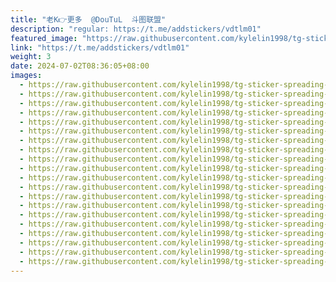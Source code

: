 ```yaml
---
title: "老K👉更多  @DouTuL  斗图联盟"
description: "regular: https://t.me/addstickers/vdtlm01"
featured_image: "https://raw.githubusercontent.com/kylelin1998/tg-sticker-spreading-worldwide-images/main/img/6e6264c6-160a-48d2-9a86-4e9cf0aaefcf.jpg"
link: "https://t.me/addstickers/vdtlm01"
weight: 3
date: 2024-07-02T08:36:05+08:00
images:
  - https://raw.githubusercontent.com/kylelin1998/tg-sticker-spreading-worldwide-images/main/img/6e6264c6-160a-48d2-9a86-4e9cf0aaefcf.jpg
  - https://raw.githubusercontent.com/kylelin1998/tg-sticker-spreading-worldwide-images/main/img/b085ab95-ee86-4ac1-a011-bb3f215e81f2.jpg
  - https://raw.githubusercontent.com/kylelin1998/tg-sticker-spreading-worldwide-images/main/img/0a1ce911-fcd4-4e02-a868-edff7188be09.jpg
  - https://raw.githubusercontent.com/kylelin1998/tg-sticker-spreading-worldwide-images/main/img/451ccf40-eb41-410c-83c7-660d426ccb1b.jpg
  - https://raw.githubusercontent.com/kylelin1998/tg-sticker-spreading-worldwide-images/main/img/1fe64a16-58b6-440b-8821-9fb5e8eada11.jpg
  - https://raw.githubusercontent.com/kylelin1998/tg-sticker-spreading-worldwide-images/main/img/deef8160-de17-49a4-87be-e3a5e085d947.jpg
  - https://raw.githubusercontent.com/kylelin1998/tg-sticker-spreading-worldwide-images/main/img/c160f88c-e7af-4761-9698-c799858f0d76.jpg
  - https://raw.githubusercontent.com/kylelin1998/tg-sticker-spreading-worldwide-images/main/img/c4baf6f9-574b-43dc-b8f5-ed61613da1bf.jpg
  - https://raw.githubusercontent.com/kylelin1998/tg-sticker-spreading-worldwide-images/main/img/33efc4eb-4eb2-4e5f-99fb-b7fd0b55dd73.jpg
  - https://raw.githubusercontent.com/kylelin1998/tg-sticker-spreading-worldwide-images/main/img/1d881577-d8c9-4da4-8137-8f6ffb940919.jpg
  - https://raw.githubusercontent.com/kylelin1998/tg-sticker-spreading-worldwide-images/main/img/b76a0f8a-9723-43b6-92e1-62aaffced46c.jpg
  - https://raw.githubusercontent.com/kylelin1998/tg-sticker-spreading-worldwide-images/main/img/325c0a3a-8fb2-4cf0-8c0f-e73f41f00a7f.jpg
  - https://raw.githubusercontent.com/kylelin1998/tg-sticker-spreading-worldwide-images/main/img/cc651cce-40b2-4400-91c6-fee58cefb8c4.jpg
  - https://raw.githubusercontent.com/kylelin1998/tg-sticker-spreading-worldwide-images/main/img/e42710a3-5e60-4d37-af45-084023476fc3.jpg
  - https://raw.githubusercontent.com/kylelin1998/tg-sticker-spreading-worldwide-images/main/img/ca81413f-39bb-468f-a1a5-dbf7509d934b.jpg
  - https://raw.githubusercontent.com/kylelin1998/tg-sticker-spreading-worldwide-images/main/img/7edf40b1-f659-4635-875f-2d4d58307649.jpg
  - https://raw.githubusercontent.com/kylelin1998/tg-sticker-spreading-worldwide-images/main/img/8cd4574d-3bc2-4533-9bea-66a3244956d5.jpg
  - https://raw.githubusercontent.com/kylelin1998/tg-sticker-spreading-worldwide-images/main/img/09c43ef7-cc5d-4781-8d7e-580f0355ce2f.jpg
  - https://raw.githubusercontent.com/kylelin1998/tg-sticker-spreading-worldwide-images/main/img/9ef8ac37-3116-42d0-ae65-3b6dce65207a.jpg
  - https://raw.githubusercontent.com/kylelin1998/tg-sticker-spreading-worldwide-images/main/img/ac3860d3-3353-4187-a504-9b000e29d36b.jpg
---
```

